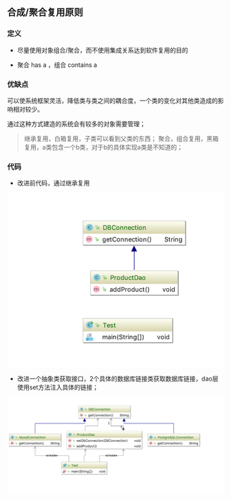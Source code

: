 ## 合成/聚合复用原则

### 定义

* 尽量使用对象组合/聚合，而不使用集成关系达到软件复用的目的

* 聚合 has a ，组合 contains a 


### 优缺点

可以使系统框架灵活，降低类与类之间的耦合度，一个类的变化对其他类造成的影响相对较少。

通过这种方式建造的系统会有较多的对象需要管理；

> 继承复用，白箱复用，子类可以看到父类的东西；
> 聚合，组合复用，黑箱复用，a类包含一个b类，对于b的具体实现a类是不知道的；

### 代码

* 改进前代码，通过继承复用

![](./assets/2018-11-12-13-36-47.png)


* 改进一个抽象类获取接口，2个具体的数据库链接类获取数据库链接，dao层使用set方法注入具体的链接；

![](./assets/2018-11-12-13-44-48.png)